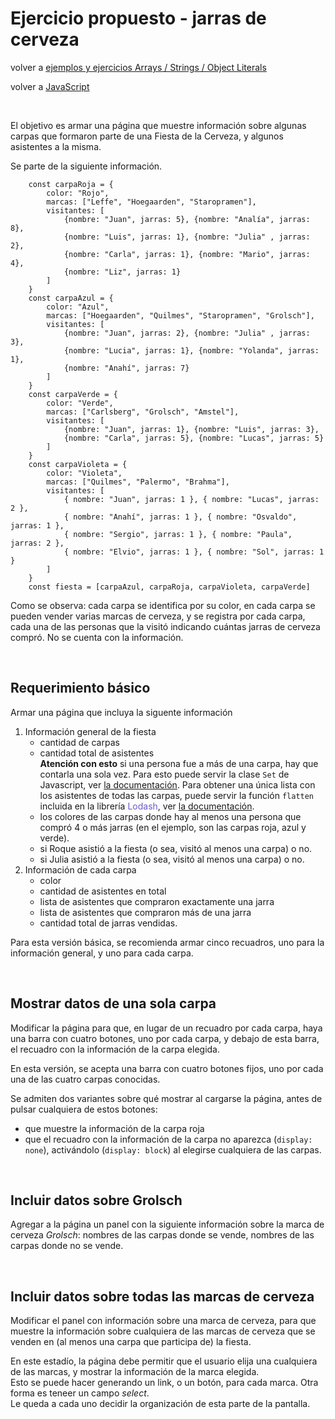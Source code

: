 # Ejercicio propuesto - jarras de cerveza

volver a [ejemplos y ejercicios Arrays / Strings / Object Literals](./javascript-arrays-strings-object-literals-ejemplos.md)

volver a [JavaScript](./javascript-intro.md)

<br/>

El objetivo es armar una página que muestre información sobre algunas carpas que formaron parte de una Fiesta de la Cerveza, y algunos asistentes a la misma. 

Se parte de la siguiente información.
```
    const carpaRoja = {
        color: "Rojo", 
        marcas: ["Leffe", "Hoegaarden", "Staropramen"],
        visitantes: [
            {nombre: "Juan", jarras: 5}, {nombre: "Analía", jarras: 8}, 
            {nombre: "Luis", jarras: 1}, {nombre: "Julia" , jarras: 2}, 
            {nombre: "Carla", jarras: 1}, {nombre: "Mario", jarras: 4},
            {nombre: "Liz", jarras: 1}
        ]
    }
    const carpaAzul = {
        color: "Azul", 
        marcas: ["Hoegaarden", "Quilmes", "Staropramen", "Grolsch"],
        visitantes: [
            {nombre: "Juan", jarras: 2}, {nombre: "Julia" , jarras: 3}, 
            {nombre: "Lucia", jarras: 1}, {nombre: "Yolanda", jarras: 1},
            {nombre: "Anahí", jarras: 7}
        ]
    }
    const carpaVerde = {
        color: "Verde", 
        marcas: ["Carlsberg", "Grolsch", "Amstel"],
        visitantes: [
            {nombre: "Juan", jarras: 1}, {nombre: "Luis", jarras: 3}, 
            {nombre: "Carla", jarras: 5}, {nombre: "Lucas", jarras: 5}
        ]
    }
    const carpaVioleta = {
        color: "Violeta",
        marcas: ["Quilmes", "Palermo", "Brahma"],
        visitantes: [
            { nombre: "Juan", jarras: 1 }, { nombre: "Lucas", jarras: 2 },
            { nombre: "Anahí", jarras: 1 }, { nombre: "Osvaldo", jarras: 1 },
            { nombre: "Sergio", jarras: 1 }, { nombre: "Paula", jarras: 2 },
            { nombre: "Elvio", jarras: 1 }, { nombre: "Sol", jarras: 1 }
        ]
    }
    const fiesta = [carpaAzul, carpaRoja, carpaVioleta, carpaVerde]
```

Como se observa: cada carpa se identifica por su color, en cada carpa se pueden vender varias marcas de cerveza, y se registra por cada carpa, cada una de las personas que la visitó indicando cuántas jarras de cerveza compró. No se cuenta con la información.

<br/>

## Requerimiento básico

Armar una página que incluya la siguente información

1. Información general de la fiesta
    - cantidad de carpas  
    - cantidad total de asistentes  
      **Atención con esto** si una persona fue a más de una carpa, hay que contarla una sola vez. Para esto puede servir la clase `Set` de Javascript, ver [la documentación](https://developer.mozilla.org/en-US/docs/Web/JavaScript/Reference/Global_Objects/Set). Para obtener una única lista con los asistentes de todas las carpas, puede servir la función `flatten` incluida en la librería <span style="color: slateblue">Lodash</span>, ver [la documentación](https://lodash.com/docs/4.17.5#flatten).  
    - los colores de las carpas donde hay al menos una persona que compró 4 o más jarras (en el ejemplo, son las carpas roja, azul y verde).  
    - si Roque asistió a la fiesta (o sea, visitó al menos una carpa) o no.  
    - si Julia asistió a la fiesta (o sea, visitó al menos una carpa) o no.  
2. Información de cada carpa
    * color
    * cantidad de asistentes en total
    * lista de asistentes que compraron exactamente una jarra     
    * lista de asistentes que compraron más de una jarra
    * cantidad total de jarras vendidas.

Para esta versión básica, se recomienda armar cinco recuadros, uno para la información general, y uno para cada carpa.

<br/>

## Mostrar datos de una sola carpa

Modificar la página para que, en lugar de un recuadro por cada carpa, haya una barra con cuatro botones, uno por cada carpa, y debajo de esta barra, el recuadro con la información de la carpa elegida.

En esta versión, se acepta una barra con cuatro botones fijos, uno por cada una de las cuatro carpas conocidas.

Se admiten dos variantes sobre qué mostrar al cargarse la página, antes de pulsar cualquiera de estos botones:  
- que muestre la información de la carpa roja
- que el recuadro con la información de la carpa no aparezca (`display: none`), activándolo (`display: block`) al elegirse cualquiera de las carpas.

<br/>

## Incluir datos sobre Grolsch

Agregar a la página un panel con la siguiente información sobre la marca de cerveza *Grolsch*: nombres de las carpas donde se vende, nombres de las carpas donde no se vende.

<br/>

## Incluir datos sobre todas las marcas de cerveza

Modificar el panel con información sobre una marca de cerveza, para que muestre la información sobre cualquiera de las marcas de cerveza que se venden en (al menos una carpa que participa de) la fiesta.

En este estadío, la página debe permitir que el usuario elija una cualquiera de las marcas, y mostrar la información de la marca elegida.  
Esto se puede hacer generando un link, o un botón, para cada marca. Otra forma es teneer un campo *select*.  
Le queda a cada uno decidir la organización de esta parte de la pantalla.



